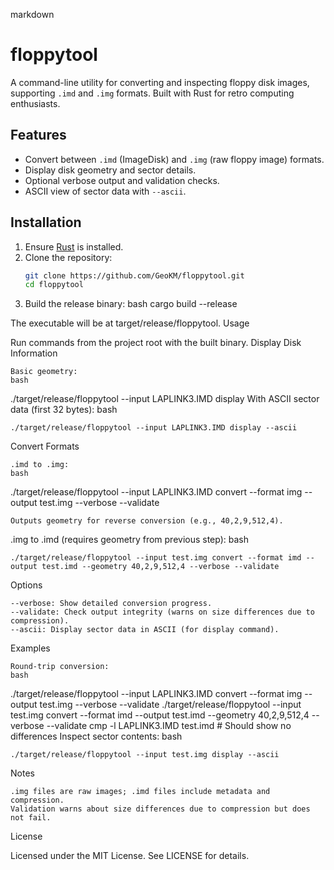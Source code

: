 markdown
# floppytool

A command-line utility for converting and inspecting floppy disk images, supporting `.imd` and `.img` formats. Built with Rust for retro computing enthusiasts.

## Features
- Convert between `.imd` (ImageDisk) and `.img` (raw floppy image) formats.
- Display disk geometry and sector details.
- Optional verbose output and validation checks.
- ASCII view of sector data with `--ascii`.

## Installation
1. Ensure [Rust](https://www.rust-lang.org/tools/install) is installed.
2. Clone the repository:
   ```bash
   git clone https://github.com/GeoKM/floppytool.git
   cd floppytool


3. Build the release binary:
bash
cargo build --release

The executable will be at target/release/floppytool.
Usage

Run commands from the project root with the built binary.
Display Disk Information

    Basic geometry:
    bash

./target/release/floppytool --input LAPLINK3.IMD display
With ASCII sector data (first 32 bytes):
bash

    ./target/release/floppytool --input LAPLINK3.IMD display --ascii

Convert Formats

    .imd to .img:
    bash

./target/release/floppytool --input LAPLINK3.IMD convert --format img --output test.img --verbose --validate

    Outputs geometry for reverse conversion (e.g., 40,2,9,512,4).

.img to .imd (requires geometry from previous step):
bash

    ./target/release/floppytool --input test.img convert --format imd --output test.imd --geometry 40,2,9,512,4 --verbose --validate

Options

    --verbose: Show detailed conversion progress.
    --validate: Check output integrity (warns on size differences due to compression).
    --ascii: Display sector data in ASCII (for display command).

Examples

    Round-trip conversion:
    bash

./target/release/floppytool --input LAPLINK3.IMD convert --format img --output test.img --verbose --validate
./target/release/floppytool --input test.img convert --format imd --output test.imd --geometry 40,2,9,512,4 --verbose --validate
cmp -l LAPLINK3.IMD test.imd  # Should show no differences
Inspect sector contents:
bash

    ./target/release/floppytool --input test.img display --ascii

Notes

    .img files are raw images; .imd files include metadata and compression.
    Validation warns about size differences due to compression but does not fail.

License

Licensed under the MIT License. See LICENSE for details.
